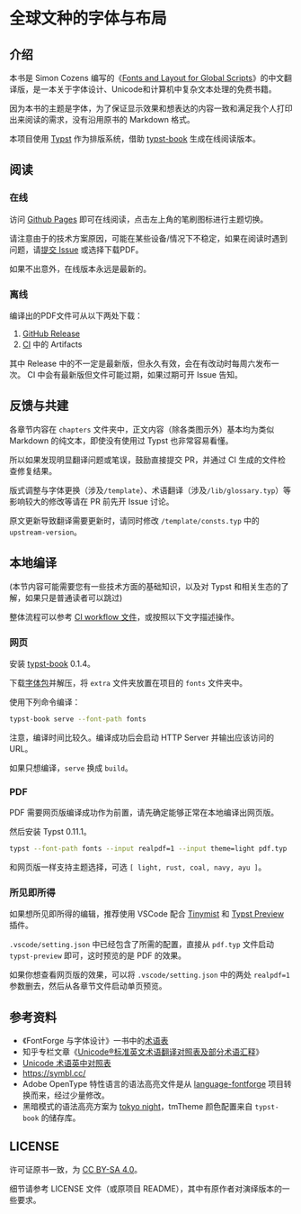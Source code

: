# 全球文种的字体与布局

## 介绍

本书是 Simon Cozens 编写的《[Fonts and Layout for Global Scripts](https://simoncozens.github.io/fonts-and-layout/)》的中文翻译版，是一本关于字体设计、Unicode和计算机中复杂文本处理的免费书籍。

因为本书的主题是字体，为了保证显示效果和想表达的内容一致和满足我个人打印出来阅读的需求，没有沿用原书的 Markdown 格式。

本项目使用 [Typst](https://github.com/typst/typst) 作为排版系统，借助 [typst-book](https://github.com/Myriad-Dreamin/typst-book) 生成在线阅读版本。

## 阅读

### 在线

访问 [Github Pages](https://7sdream.github.io/fonts-and-layout-zhCN/) 即可在线阅读，点击左上角的笔刷图标进行主题切换。

请注意由于的技术方案原因，可能在某些设备/情况下不稳定，如果在阅读时遇到问题，请[提交 Issue](https://github.com/7sDream/fonts-and-layout-zhCN/issues/new) 或选择下载PDF。

如果不出意外，在线版本永远是最新的。

### 离线

编译出的PDF文件可从以下两处下载：

1. [GitHub Release](https://github.com/7sDream/fonts-and-layout-zhCN/releases/latest)
2. [CI](https://github.com/7sDream/fonts-and-layout-zhCN/actions/workflows/ci.yaml) 中的 Artifacts

其中 Release 中的不一定是最新版，但永久有效，会在有改动时每周六发布一次。
CI 中会有最新版但文件可能过期，如果过期可开 Issue 告知。

## 反馈与共建

各章节内容在 `chapters` 文件夹中，正文内容（除各类图示外）基本均为类似 Markdown 的纯文本，即使没有使用过 Typst 也非常容易看懂。

所以如果发现明显翻译问题或笔误，鼓励直接提交 PR，并通过 CI 生成的文件检查修复结果。

版式调整与字体更换（涉及`/template`）、术语翻译（涉及`/lib/glossary.typ`）等影响较大的修改等请在 PR 前先开 Issue 讨论。

原文更新导致翻译需要更新时，请同时修改 `/template/consts.typ` 中的 `upstream-version`。

## 本地编译

(本节内容可能需要您有一些技术方面的基础知识，以及对 Typst 和相关生态的了解，如果只是普通读者可以跳过)

整体流程可以参考 [CI workflow 文件](https://github.com/7sDream/fonts-and-layout-zhCN/blob/master/.github/workflows/action-build.yaml)，或按照以下文字描述操作。

### 网页

安装 [typst-book](https://github.com/Myriad-Dreamin/typst-book) 0.1.4。

下载[字体包](https://github.com/7sDream/fonts-and-layout-zhCN/releases/tag/extra-fonts%2F20240601)并解压，将 `extra` 文件夹放置在项目的 `fonts` 文件夹中。

使用下列命令编译：

```bash
typst-book serve --font-path fonts
```

注意，编译时间比较久。编译成功后会启动 HTTP Server 并输出应该访问的 URL。

如果只想编译，`serve` 换成 `build`。

### PDF

PDF 需要网页版编译成功作为前置，请先确定能够正常在本地编译出网页版。

然后安装 Typst 0.11.1。

```bash
typst --font-path fonts --input realpdf=1 --input theme=light pdf.typ
```

和网页版一样支持主题选择，可选 `[ light, rust, coal, navy, ayu ]`。

### 所见即所得

如果想所见即所得的编辑，推荐使用 VSCode 配合 [Tinymist](https://github.com/Myriad-Dreamin/tinymist) 和 [Typst Preview](https://github.com/Enter-tainer/typst-preview) 插件。

`.vscode/setting.json` 中已经包含了所需的配置，直接从 `pdf.typ` 文件启动 `typst-preview` 即可，这时预览的是 PDF 的效果。

如果你想查看网页版的效果，可以将 `.vscode/setting.json` 中的两处 `realpdf=1` 参数删去，然后从各章节文件启动单页预览。

## 参考资料

- 《FontForge 与字体设计》一书中的[术语表](http://designwithfontforge.com/zh-CN/Glossary.html)
- 知乎专栏文章《[Unicode®标准英文术语翻译对照表及部分术语汇释](https://zhuanlan.zhihu.com/p/79246427)》
- [Unicode 术语英中对照表](https://www.unicode.org/terminology/term_en_zh_Hans_CN.html)
- <https://symbl.cc/>
- Adobe OpenType 特性语言的语法高亮文件是从 [language-fontforge](https://github.com/Alhadis/language-fontforge) 项目转换而来，经过少量修改。
- 黑暗模式的语法高亮方案为 [tokyo night](https://github.com/enkia/tokyo-night-vscode-theme)，tmTheme 颜色配置来自 `typst-book` 的储存库。

## LICENSE

许可证原书一致，为 [CC BY-SA 4.0](https://creativecommons.org/licenses/by-sa/4.0/deed.zh-hans)。

细节请参考 LICENSE 文件（或原项目 README），其中有原作者对演绎版本的一些要求。
